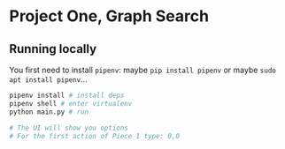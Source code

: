 # Project One, Graph Search


## Running locally

You first need to install `pipenv`: maybe `pip install pipenv` or maybe `sudo apt install pipenv`...

```bash
pipenv install # install deps
pipenv shell # enter virtualenv
python main.py # run

# The UI will show you options
# For the first action of Piece 1 type: 0,0
```


